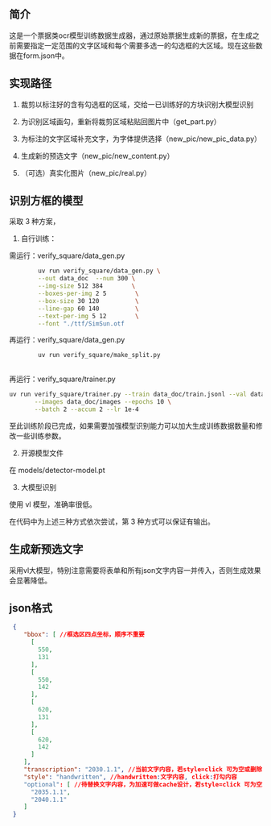 ## 简介

这是一个票据类ocr模型训练数据生成器，通过原始票据生成新的票据，在生成之前需要指定一定范围的文字区域和每个需要多选一的勾选框的大区域。现在这些数据在form.json中。

## 实现路径

1. 裁剪以标注好的含有勾选框的区域，交给一已训练好的方块识别大模型识别

2. 为识别区域画勾，重新将裁剪区域粘贴回图片中（get_part.py）

3. 为标注的文字区域补充文字，为字体提供选择（new_pic/new_pic_data.py）

4. 生成新的预选文字（new_pic/new_content.py）

5. （可选）真实化图片（new_pic/real.py）

## 识别方框的模型

采取 3 种方案，

1. 自行训练：

需运行：verify_square/data_gen.py
```bash
        uv run verify_square/data_gen.py \
        --out data_doc  --num 300 \
        --img-size 512 384        \
        --boxes-per-img 2 5        \
        --box-size 30 120          \
        --line-gap 60 140          \
        --text-per-img 5 12        \
        --font "./ttf/SimSun.otf
```
再运行：verify_square/data_gen.py
```bash
        uv run verify_square/make_split.py
    
```
再运行：verify_square/trainer.py
```bash
uv run verify_square/trainer.py --train data_doc/train.jsonl --val data_doc/val.jsonl \
       --images data_doc/images --epochs 10 \
       --batch 2 --accum 2 --lr 1e-4
```
至此训练阶段已完成，如果需要加强模型识别能力可以加大生成训练数据数量和修改一些训练参数。

2. 开源模型文件

在 models/detector-model.pt

3. 大模型识别

使用 vl 模型，准确率很低。

在代码中为上述三种方式依次尝试，第 3 种方式可以保证有输出。

## 生成新预选文字

采用vl大模型，特别注意需要将表单和所有json文字内容一并传入，否则生成效果会显著降低。

## json格式

```json
 {
    "bbox": [ //框选区四点坐标，顺序不重要
      [
        550,
        131
      ],
      [
        550,
        142
      ],
      [
        620,
        131
      ],
      [
        620,
        142
      ]
    ],
    "transcription": "2030.1.1", //当前文字内容，若style=click 可为空或删除
    "style": "handwritten", //handwritten:文字内容, click:打勾内容
    "optional": [ //待替换文字内容，为加速可做cache设计，若style=click 可为空或删除
      "2035.1.1",
      "2040.1.1"
    ]
 }
```